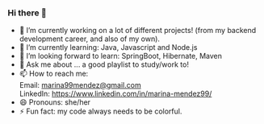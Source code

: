 ### Hi there 👋

- 🔭 I’m currently working on a lot of different projects! (from my backend development career, and also of my own).
- 🌱 I’m currently learning: Java, Javascript and Node.js
- 🤔 I’m looking forward to learn: SpringBoot, Hibernate, Maven 
- 💬 Ask me about ... a good playlist to study/work to!
- 📫 How to reach me: <br>
     Email: marina99mendez@gmail.com <br>
     LinkedIn: https://www.linkedin.com/in/marina-mendez99/ <br>
- 😄 Pronouns: she/her
- ⚡ Fun fact: my code always needs to be colorful.

